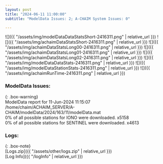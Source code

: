 ```yaml
---
layout: post
title: "2024-06-11 11:00:00"
subtitle: "ModelData Issues: 2; A-CHAIM System Issues: 0"

---
```


![]({{ "/assets/img/modelDataDataStatsShort-2416311.png" | relative_url }})
![]({{ "/assets/img/achaimDataStatsShort-2416311.png" | relative_url }})
![]({{ "/assets/img/achaimDataStatsLong00-2416311.png" | relative_url }})
![]({{ "/assets/img/achaimDataStatsLong01-2416311.png" | relative_url }})
![]({{ "/assets/img/achaimDataStatsLong02-2416311.png" | relative_url }})
![]({{ "/assets/img/modelDataDataStats-2416311.png" | relative_url }})
![]({{ "/assets/img/modelDataStationStats-2416311.png" | relative_url }})
![]({{ "/assets/img/achaimRunTime-2416311.png" | relative_url }})


### ModelData Issues:  
  
{: .box-warning}  
 ModelData report for 11-Jun-2024 11:15:07   
 /home/chaim/ACHAIM_SERVER/A-CHAIM/modelData/2024/163/11/modelData.mat   
 0% of all possible stations for IONO were downloaded. x5158   
 0% of all possible stations for SENTINEL were downloaded. x4613   
  


### Logs:  
  
{: .box-note}  
[Logs.zip]({{ "/assets/other/logs.zip" | relative_url }})  
[Log Info]({{ "/logInfo" | relative_url }})  
